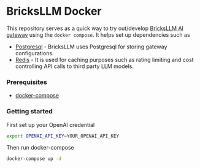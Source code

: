 # BricksLLM Docker
This repository serves as a quick way to try out/develop [BricksLLM AI gateway](https://github.com/bricks-cloud/BricksLLM) using the `docker compose`. It helps set up dependencies such as
* [Postgresql](https://www.postgresql.org/) - BricksLLM uses Postgresql for storing gateway configurations. 
* [Redis](https://redis.io/) - It is used for caching purposes such as rating limiting and cost controlling API calls to third party LLM models.
### Prerequisites
- [docker-compose](https://www.docker.com/products/docker-desktop/)

### Getting started
First set up your OpenAI credential  
```bash
export OPENAI_API_KEY=YOUR_OPENAI_API_KEY
```
Then run docker-compose
```bash
docker-compose up -d
```
